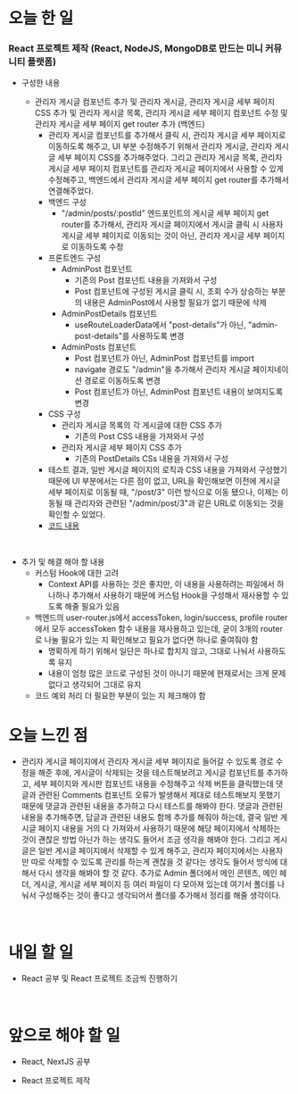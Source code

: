 # 오늘 한 일

### React 프로젝트 제작 (React, NodeJS, MongoDB로 만드는 미니 커뮤니티 플랫폼)

- 구성한 내용

  - 관리자 게시글 컴포넌트 추가 및 관리자 게시글, 관리자 게시글 세부 페이지 CSS 추가 및 관리자 게시글 목록, 관리자 게시글 세부 페이지 컴포넌트 수정 및 관리자 게시글 세부 페이지 get router 추가 (백엔드)
    - 관리자 게시글 컴포넌트를 추가해서 클릭 시, 관리자 게시글 세부 페이지로 이동하도록 해주고, UI 부분 수정해주기 위해서 관리자 게시글, 관리자 게시글 세부 페이지 CSS를 추가해주었다. 그리고 관리자 게시글 목록, 관리자 게시글 세부 페이지 컴포넌트를 관리자 게시글 페이지에서 사용할 수 있게 수정해주고, 백엔드에서 관리자 게시글 세부 페이지 get router를 추가해서 연결해주었다.
    - 백엔드 구성
      - "/admin/posts/:postId" 엔드포인트의 게시글 세부 페이지 get router를 추가해서, 관리자 게시글 페이지에서 게시글 클릭 시 사용자 게시글 세부 페이지로 이동되는 것이 아닌, 관리자 게시글 세부 페이지로 이동하도록 수정
    - 프론트엔드 구성
      - AdminPost 컴포넌트
        - 기존의 Post 컴포넌트 내용을 가져와서 구성
        - Post 컴포넌트에 구성된 게시글 클릭 시, 조회 수가 상승하는 부분의 내용은 AdminPost에서 사용할 필요가 없기 때문에 삭제
      - AdminPostDetails 컴포넌트
        - useRouteLoaderData에서 "post-details"가 아닌, "admin-post-details"를 사용하도록 변경
      - AdminPosts 컴포넌트
        - Post 컴포넌트가 아닌, AdminPost 컴포넌트를 import
        - navigate 경로도 "/admin"을 추가해서 관리자 게시글 페이지네이션 경로로 이동하도록 변경
        - Post 컴포넌트가 아닌, AdminPost 컴포넌트 내용이 보여지도록 변경
    - CSS 구성
      - 관리자 게시글 목록의 각 게시글에 대한 CSS 추가
        - 기존의 Post CSS 내용을 가져와서 구성
      - 관리자 게시글 세부 페이지 CSS 추가
        - 기존의 PostDetails CSs 내용을 가져와서 구성
    - 테스트 결과, 일반 게시글 페이지의 로직과 CSS 내용을 가져와서 구성했기 때문에 UI 부분에서는 다른 점이 없고, URL을 확인해보면 이전에 게시글 세부 페이지로 이동될 때, "/post/3" 이런 방식으로 이동 됐으나, 이제는 이동될 때 관리자와 관련된 "/admin/post/3"과 같은 URL로 이동되는 것을 확인할 수 있었다.
    - [코드 내용](https://github.com/jeongsangtae/mini-community-platform/commit/ca059ca79f81fb765fc306ef6c7765d134aa8e67)

<br />

- 추가 및 해결 해야 할 내용
  - 커스텀 Hook에 대한 고려
    - Context API를 사용하는 것은 좋지만, 이 내용을 사용하려는 파일에서 하나하나 추가해서 사용하기 때문에 커스텀 Hook을 구성해서 재사용할 수 있도록 해줄 필요가 있음
  - 백엔드의 user-router.js에서 accessToken, login/success, profile router에서 모두 accessToken 함수 내용을 재사용하고 있는데, 굳이 3개의 router로 나눌 필요가 있는 지 확인해보고 필요가 없다면 하나로 줄여줘야 함
    - 명확하게 하기 위해서 일단은 하나로 합치지 않고, 그대로 나눠서 사용하도록 유지
    - 내용이 엄청 많은 코드로 구성된 것이 아니기 때문에 현재로서는 크게 문제 없다고 생각되어 그대로 유지
  - 코드 예외 처리 더 필요한 부분이 있는 지 체크해야 함

# 오늘 느낀 점

- 관리자 게시글 페이지에서 관리자 게시글 세부 페이지로 들어갈 수 있도록 경로 수정을 해준 후에, 게시글이 삭제되는 것을 테스트해보려고 게시글 컴포넌트를 추가하고, 세부 페이지와 게시판 컴포넌트 내용을 수정해주고 삭제 버튼을 클릭했는데 댓글과 관련된 Comments 컴포넌트 오류가 발생해서 제대로 테스트해보지 못했기 때문에 댓글과 관련된 내용을 추가하고 다시 테스트를 해봐야 한다. 댓글과 관련된 내용을 추가해주면, 답글과 관련된 내용도 함께 추가를 해줘야 하는데, 결국 일반 게시글 페이지 내용을 거의 다 가져와서 사용하기 때문에 해당 페이지에서 삭제하는 것이 괜찮은 방법 아닌가 하는 생각도 들어서 조금 생각을 해봐야 한다. 그리고 게시글은 일반 게시글 페이지에서 삭제할 수 있게 해주고, 관리자 페이지에서는 사용자만 따로 삭제할 수 있도록 관리를 하는게 괜찮을 것 같다는 생각도 들어서 방식에 대해서 다시 생각을 해봐야 할 것 같다. 추가로 Admin 폴더에서 메인 콘텐츠, 메인 헤더, 게시글, 게시글 세부 페이지 등 여러 파일이 다 모아져 있는데 여기서 폴더를 나눠서 구성해주는 것이 좋다고 생각되어서 폴더를 추가해서 정리를 해줄 생각이다.

<br />

# 내일 할 일

- React 공부 및 React 프로젝트 조금씩 진행하기

<br />

# 앞으로 해야 할 일

- React, NextJS 공부

- React 프로젝트 제작
